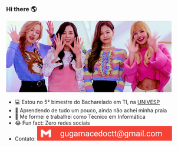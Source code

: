 ### Hi there :earth_americas: 
![Welcome](welcome.gif)

- :computer: Estou no 5° bimestre do Bacharelado em TI, na [UNIVESP](https://www.facebook.com/univespoficial/)
- :thinking: Aprendendo de tudo um pouco, ainda não achei minha praia
- :nut_and_bolt: Me formei e trabalhei como Técnico em Informática
- :joy:	Fun fact: Zero redes sociais
- Contato: ![email](./contato.svg)
